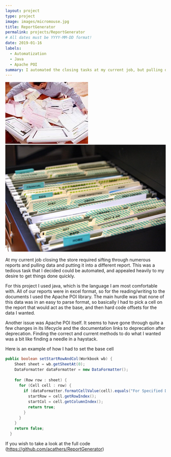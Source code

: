 ```yaml
---
layout: project
type: project
image: images/micromouse.jpg
title: ReportGenerator
permalink: projects/ReportGenerator
# All dates must be YYYY-MM-DD format!
date: 2019-01-16
labels:
  - Automatization
  - Java
  - Apache POI
summary: I automated the closing tasks at my current job, but pulling data from multiple excel documents using Apache POI
---
```


<div class="ui small rounded images">
  <img class="ui image" src="../images/papers-everywhere.jpg">
  <img class="ui image" src="../images/papers-organized.jpg">
</div>

At my current job closing the store required sifting through numerous reports and pulling data and putting it into a different report. This was a tedious task that I decided could be automated, and appealed heavily to my desire to get things done quickly.

For this project I used java, which is the language I am most comfortable with. All of our reports were in excel format, so for the reading/writing to the documents I used the Apache POI library. The main hurdle was that none of this data was in an easy to parse format, so basically I had to pick a cell on the report that would act as the base, and then hard code offsets for the data I wanted. 

Another issue was Apache POI itself. It seems to have gone through quite a few changes in its lifecycle and the documentation links to deprecation after deprecation. Finding the correct and current methods to do what I wanted was a bit like finding a needle in a haystack. 

Here is an example of how I had to set the base cell

```java
public boolean setStartRowAndCol(Workbook wb) { 
    Sheet sheet = wb.getSheetAt(0);
    DataFormatter dataFormatter = new DataFormatter();

    for (Row row : sheet) {
      for (Cell cell : row) {
        if (dataFormatter.formatCellValue(cell).equals("For Specified Date Range")) {
          startRow = cell.getRowIndex();
          startCol = cell.getColumnIndex();
          return true;
        }
      }
    }
    return false;
  }
```

If you wish to take a look at the full code (https://github.com/acathers/ReportGenerator)




